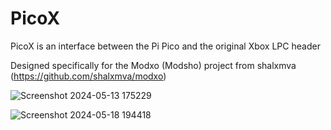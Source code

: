 # PicoX
PicoX is an interface between the Pi Pico and the original Xbox LPC header

Designed specifically for the Modxo (Modsho) project from shalxmva (https://github.com/shalxmva/modxo)

![Screenshot 2024-05-13 175229](https://github.com/GlowElectronics/PicoX-for-Modxo/assets/164482169/d20169e5-e74f-453e-9784-eb2dac738583)

![Screenshot 2024-05-18 194418](https://github.com/GlowElectronics/PicoX-for-Modxo/assets/164482169/bc5efd0b-8c6c-4a15-be71-33d351947fd9)
